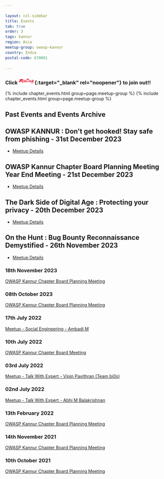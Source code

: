 ```yaml
---

layout: col-sidebar
title: Events
tab: true
order: 3
tags: kannur
region: Asia
meetup-group: owasp-kannur
country: India
postal-code: 670001

---
```


### Click [<img src="assets/images/meetup-s.png" style="width: 10%;" alt="OWASP Kannur on Meetup.com" />](https://www.meetup.com/owasp-kannur){:target="_blank" rel="noopener"} to join out!!


{% include chapter_events.html group=page.meetup-group %}
{% include chapter_events.html group=page.meetup-group %}



## Past Events and Events Archive

## OWASP KANNUR : Don't get hooked! Stay safe from phishing - 31st December 2023
- [Meetup Details](https://www.meetup.com/owasp-kannur/events/298222018/)

## OWASP Kannur Chapter Board Planning Meeting Year End Meeting - 21st December 2023
- [Meetup Details](https://www.meetup.com/owasp-kannur/events/298010181/)

## The Dark Side of Digital Age : Protecting your privacy - 20th December 2023
- [Meetup Details](https://www.meetup.com/owasp-kannur/events/298010144/)

## On the Hunt : Bug Bounty Reconnaissance Demystified - 26th November 2023 
- [Meetup Details](https://www.meetup.com/owasp-kannur/events/297438540/)

### 18th November 2023

[OWASP Kannur Chapter Board Planning Meeting](events/18november2023)

### 08th October 2023

[OWASP Kannur Chapter Board Planning Meeting](events/08october2023)

### 17th July 2022

[Meetup - Social Engineering - Ambadi M](events/17july2022) 


### 10th July 2022

[OWASP Kannur Chapter Board Meeting](#)


### 03rd July 2022

[Meetup - Talk With Expert - Vipin Pavithran (Team bi0s)](events/3july2022)


### 02nd July 2022

[Meetup - Talk With Expert - Abhi M Balakrishnan](events/2july2022) 
 

### 13th February 2022

[OWASP Kannur Chapter Board Planning Meeting](events/13February2022)


### 14th November 2021

[OWASP Kannur Chapter Board Planning Meeting](events/14november2021)


### 10th October 2021

[OWASP Kannur Chapter Board Planning Meeting](events/10october2021)


